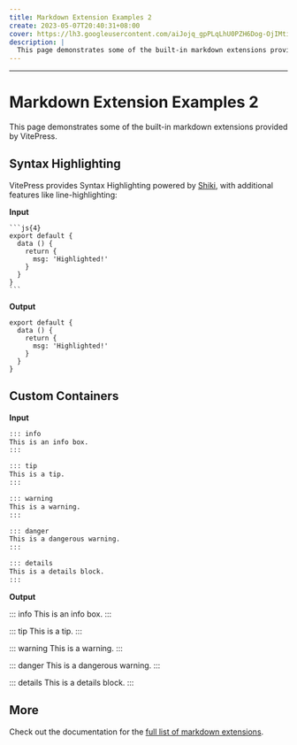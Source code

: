 ```yaml
---
title: Markdown Extension Examples 2
create: 2023-05-07T20:40:31+08:00
cover: https://lh3.googleusercontent.com/aiJojq_gpPLqLhU0PZH6Dog-OjIMti_hiclF_6oqxucGuvywn_AEtu2Qrk2f4WxEhRWMjXkz8qXpTCGoj5TZ0DUCEZ5UIXnXTSIu_7ndg2dTNmQbdkCO=w960
description: |
  This page demonstrates some of the built-in markdown extensions provided by VitePress.
---
```

---

# Markdown Extension Examples 2

This page demonstrates some of the built-in markdown extensions provided by VitePress.

## Syntax Highlighting

VitePress provides Syntax Highlighting powered by [Shiki](https://github.com/shikijs/shiki), with additional features like line-highlighting:

**Input**

````
```js{4}
export default {
  data () {
    return {
      msg: 'Highlighted!'
    }
  }
}
```
````

**Output**

```js{4}
export default {
  data () {
    return {
      msg: 'Highlighted!'
    }
  }
}
```

## Custom Containers

**Input**

```md
::: info
This is an info box.
:::

::: tip
This is a tip.
:::

::: warning
This is a warning.
:::

::: danger
This is a dangerous warning.
:::

::: details
This is a details block.
:::
```

**Output**

::: info
This is an info box.
:::

::: tip
This is a tip.
:::

::: warning
This is a warning.
:::

::: danger
This is a dangerous warning.
:::

::: details
This is a details block.
:::

## More

Check out the documentation for the [full list of markdown extensions](https://vitepress.dev/guide/markdown).
